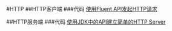 #HTTP
##HTTP客户端
###代码
[使用Fluent API发起HTTP请求](cn/aofeng/demo/httpclient/FluentApi.java)

##HTTP服务端
###代码
[使用JDK中的API建立简单的HTTP Server](src/cn/aofeng/demo/httpclient/SimpleHttpServer.java)
